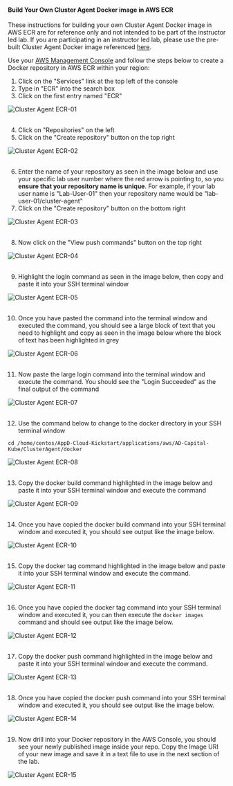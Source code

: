 #### **Build Your Own Cluster Agent Docker image in AWS ECR**

These instructions for building your own Cluster Agent Docker image in AWS ECR are for reference only and not intended to be part of the instructor led lab.  If you are participating in an instructor led lab, please use the pre-built Cluster Agent Docker image referenced [here](lab-exercise-06.md#2-build-the-cluster-agent-docker-image).

Use your [AWS Management Console](https://aws.amazon.com/console/) and follow the steps below to create a Docker repository in AWS ECR within your region:

1. Click on the "Services" link at the top left of the console
2. Type in "ECR" into the search box
3. Click on the first entry named "ECR"

![Cluster Agent ECR-01](./images/cluster-agent-ecr-01.png)
<br><br>

4. Click on "Repositories" on the left
5. Click on the "Create repository" button on the top right

![Cluster Agent ECR-02](./images/cluster-agent-ecr-02.png)
<br><br>

6. Enter the name of your repository as seen in the image below and use your specific lab user number where the red arrow is pointing to, so you **ensure that your repository name is unique**.  For example, if your lab user name is "Lab-User-01" then your repository name would be "lab-user-01/cluster-agent"
7. Click on the "Create repository" button on the bottom right

![Cluster Agent ECR-03](./images/cluster-agent-ecr-03.png)
<br><br>

8. Now click on the "View push commands" button on the top right 

![Cluster Agent ECR-04](./images/cluster-agent-ecr-04.png)
<br><br>

9. Highlight the login command as seen in the image below, then copy and paste it into your SSH terminal window 

![Cluster Agent ECR-05](./images/cluster-agent-ecr-05.png)
<br><br>

10. Once you have pasted the command into the terminal window and executed the command, you should see a large block of text that you need to highlight and copy as seen in the image below where the block of text has been highlighted in grey 

![Cluster Agent ECR-06](./images/cluster-agent-ecr-06.png)
<br><br>

11. Now paste the large login command into the terminal window and execute the command. You should see the "Login Succeeded" as the final output of the command

![Cluster Agent ECR-07](./images/cluster-agent-ecr-07.png)
<br><br>

12. Use the command below to change to the docker directory in your SSH terminal window

```
cd /home/centos/AppD-Cloud-Kickstart/applications/aws/AD-Capital-Kube/ClusterAgent/docker
```

![Cluster Agent ECR-08](./images/cluster-agent-ecr-08.png)
<br><br>

13. Copy the docker build command highlighted in the image below and paste it into your SSH terminal window and execute the command

![Cluster Agent ECR-09](./images/cluster-agent-ecr-09.png)
<br><br>


14. Once you have copied the docker build command into your SSH terminal window and executed it, you should see output like the image below.

![Cluster Agent ECR-10](./images/cluster-agent-ecr-10.png)
<br><br>


15. Copy the docker tag command highlighted in the image below and paste it into your SSH terminal window and execute the command.

![Cluster Agent ECR-11](./images/cluster-agent-ecr-11.png)
<br><br>


16. Once you have copied the docker tag command into your SSH terminal window and executed it, you can then execute the ``` docker images ``` command and should see output like the image below.

![Cluster Agent ECR-12](./images/cluster-agent-ecr-12.png)
<br><br>


17. Copy the docker push command highlighted in the image below and paste it into your SSH terminal window and execute the command.

![Cluster Agent ECR-13](./images/cluster-agent-ecr-13.png)
<br><br>

18. Once you have copied the docker push command into your SSH terminal window and executed it, you should see output like the image below.

![Cluster Agent ECR-14](./images/cluster-agent-ecr-14.png)
<br><br>

19. Now drill into your Docker repository in the AWS Console, you should see your newly published image inside your repo.  Copy the Image URI of your new image and save it in a text file to use in the next section of the lab.

![Cluster Agent ECR-15](./images/cluster-agent-ecr-15.png)
<br><br>

<br>